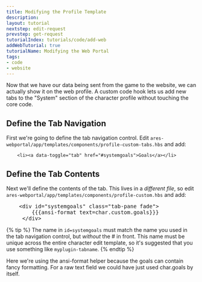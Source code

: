 ```yaml
---
title: Modifying the Profile Template
description: 
layout: tutorial
nextstep: edit-request
prevstep: get-request
tutorialIndex: tutorials/code/add-web
addWebTutorial: true
tutorialName: Modifying the Web Portal
tags:
- code
- website
---
```


Now that we have our data being sent from the game to the website, we can actually show it on the web profile.  A custom code hook lets us add new tabs to the "System" section of the character profile without touching the core code.

## Define the Tab Navigation

First we're going to define the tab navigation control.  Edit `ares-webportal/app/templates/components/profile-custom-tabs.hbs` and add:

        <li><a data-toggle="tab" href="#systemgoals">Goals</a></li> 

## Define the Tab Contents

Next we'll define the contents of the tab.  This lives in a _different file_, so edit `ares-webportal/app/templates/components/profile-custom.hbs` and add:

<pre>
    &lt;div id="systemgoals" class="tab-pane fade">
        &#x7b;&#x7b;&#x7b;ansi-format text=char.custom.goals}}}
     &lt;/div>
</pre>

{% tip %}
The name in `id=systemgoals` must match the name you used in the tab navigation control, but _without_ the # in front. This name must be unique across the entire character edit template, so it's suggested that you use something like `myplugin-tabname`.
{% endtip %}

Here we're using the ansi-format helper because the goals can contain fancy formatting.   For a raw text field we could have just used char.goals by itself.
